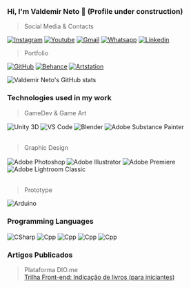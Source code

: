 <div style="display: inline_block"><br/>

### Hi, I'm Valdemir Neto 👋 (Profile under construction)
> Social Media & Contacts

[![Instagram](https://img.shields.io/badge/Instagram-E4405F?style=for-the-badge&logo=instagram&logoColor=white)](https://www.instagram.com/valdemir_nt/)
[![Youtube](https://img.shields.io/badge/YouTube-FF0000?style=for-the-badge&logo=youtube&logoColor=white)](https://www.youtube.com/channel/UCfvHcxX3ewYEoIk7bq1Xf_Q)
[![Gmail](https://img.shields.io/badge/Gmail-EA4335.svg?style=for-the-badge&logo=Gmail&logoColor=white)](mailto:eng.valdemir.neto@gmail.com)
[![Whatsapp](https://img.shields.io/badge/WhatsApp-25D366.svg?style=for-the-badge&logo=WhatsApp&logoColor=white)](https://w.app/9Dvub3)
[![Linkedin](https://img.shields.io/badge/LinkedIn-0077B5?style=for-the-badge&logo=linkedin&logoColor=white)](https://www.linkedin.com/in/valdemir-neto-317b0071/)

> Portfolio

[![GitHub](https://img.shields.io/badge/GitHub-181717.svg?style=for-the-badge&logo=GitHub&logoColor=white)](https://github.com/NetoValdemir)
[![Behance](https://img.shields.io/badge/Behance-0054F7?style=for-the-badge&logo=behance&logoColor=white)](https://www.behance.net/valdemirneto)
[![Artstation](https://img.shields.io/badge/ArtStation-13AFF0.svg?style=for-the-badge&logo=ArtStation&logoColor=white)](https://www.artstation.com/valdemirneto5)

![Valdemir Neto's GitHub stats](https://github-readme-stats.vercel.app/api?username=NetoValdemir&show_icons=true&theme=dracula)

### Technologies used in my work
> GameDev & Game Art

<img align="center" alt="Unity 3D" src="https://img.shields.io/badge/Unity-000000.svg?style=for-the-badge&logo=Unity&logoColor=white" />
<img align="center" alt="VS Code" src="https://img.shields.io/badge/Visual%20Studio%20Code-007ACC.svg?style=for-the-badge&logo=Visual-Studio-Code&logoColor=white" />
<img align="center" alt="Blender" src="https://img.shields.io/badge/Blender-E87D0D.svg?style=for-the-badge&logo=Blender&logoColor=white" />
<img align="center" alt="Adobe Substance Painter" src="https://img.shields.io/badge/Adobe-FF0000.svg?style=for-the-badge&logo=Adobe&logoColor=white" />
<br><br/>

> Graphic Design

<img align="center" alt="Adobe Photoshop" src="https://img.shields.io/badge/Adobe%20Photoshop-31A8FF.svg?style=for-the-badge&logo=Adobe-Photoshop&logoColor=white"/>
<img align="center" alt="Adobe Illustrator" src="https://img.shields.io/badge/Adobe%20Illustrator-FF9A00.svg?style=for-the-badge&logo=Adobe-Illustrator&logoColor=white"/>
<img align="center" alt="Adobe Premiere" src="https://img.shields.io/badge/Adobe%20Premiere%20Pro-9999FF.svg?style=for-the-badge&logo=Adobe-Premiere-Pro&logoColor=white"/>
<img align="center" alt="Adobe Lightroom Classic" src="https://img.shields.io/badge/Adobe%20Lightroom%20Classic-31A8FF.svg?style=for-the-badge&logo=Adobe-Lightroom-Classic&logoColor=white"/>
<br><br/>

> Prototype

<img align="center" alt="Arduino" src="https://img.shields.io/badge/Arduino-00878F.svg?style=for-the-badge&logo=Arduino&logoColor=white"/>

### Programming Languages

<img align="center" alt="CSharp" src="https://img.shields.io/badge/C%23-239120?style=for-the-badge&logo=c-sharp&logoColor=white" />
<img align="center" alt="Cpp" src="https://img.shields.io/badge/C++-00599C.svg?style=for-the-badge&logo=C++&logoColor=white" />
<img align="center" alt="Cpp" src="https://img.shields.io/badge/HTML5-E34F26.svg?style=for-the-badge&logo=HTML5&logoColor=white" />
<img align="center" alt="Cpp" src="https://img.shields.io/badge/CSS3-1572B6.svg?style=for-the-badge&logo=CSS3&logoColor=white" />
<img align="center" alt="Cpp" src="https://img.shields.io/badge/JavaScript-F7DF1E.svg?style=for-the-badge&logo=JavaScript&logoColor=black" />

### Artigos Publicados
> Plataforma DIO.me<br>
<a href="https://web.dio.me/articles/trilha-fornt-end-indicacao-de-livros-para-iniciantes?back=%2Fhome&page=1&order=oldest">Trilha Front-end: Indicação de livros (para iniciantes)</a>

</div>
